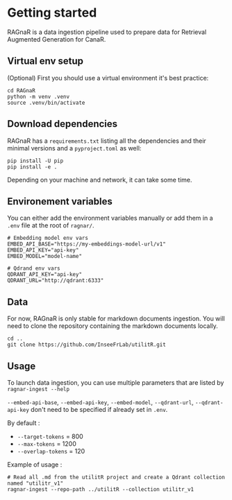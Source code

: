 # Getting started

RAGnaR is a data ingestion pipeline used to prepare data for Retrieval Augmented Generation for CanaR.

## Virtual env setup

(Optional) First you should use a virtual environment it's best practice:

```shell
cd RAGnaR
python -m venv .venv
source .venv/bin/activate
```

## Download dependencies

RAGnaR has a `requirements.txt` listing all the dependencies and their minimal versions and a `pyproject.toml` as well:

```shell
pip install -U pip
pip install -e .
```
Depending on your machine and network, it can take some time.

## Environement variables

You can either add the environment variables manually or add them in a `.env` file at the root of `ragnar/`.

```
# Embedding model env vars
EMBED_API_BASE="https://my-embeddings-model-url/v1"
EMBED_API_KEY="api-key"
EMBED_MODEL="model-name"

# Qdrand env vars
QDRANT_API_KEY="api-key"
QDRANT_URL="http://qdrant:6333"
```

## Data

For now, RAGnaR is only stable for markdown documents ingestion. You will need to clone the repository containing the markdown documents locally.

```shell
cd ..
git clone https://github.com/InseeFrLab/utilitR.git
``` 

## Usage

To launch data ingestion, you can use multiple parameters that are listed by `ragnar-ingest --help`

`--embed-api-base`, `--embed-api-key`, `--embed-model`, `--qdrant-url`, `--qdrant-api-key` don't need to be specified if already set in `.env`.

By default :

* `--target-tokens` = 800
* `--max-tokens` = 1200
* `--overlap-tokens` = 120

Example of usage :
```shell
# Read all .md from the utilitR project and create a Qdrant collection named "utilitr_v1"
ragnar-ingest --repo-path ../utilitR --collection utilitr_v1
```